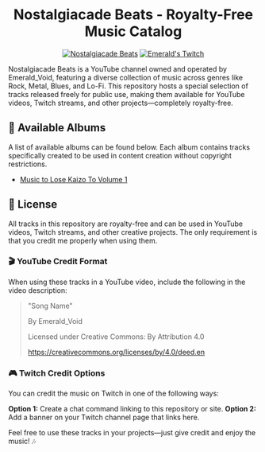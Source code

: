 <h1 align="center">Nostalgiacade Beats - Royalty-Free Music Catalog</h1>

<p align="center"><a href="https://www.youtube.com/@NostalgiacadeBeats"><img src="https://img.shields.io/badge/Nostalgiacade_Beats-ff0000?logo=youtubemusic&logoColor=ffffff" alt="Nostalgiacade Beats"></a> <a href="https://www.twitch.tv/emerald_void"><img src="https://img.shields.io/badge/Emerald's_Twitch-9146FF?logo=twitch&logoColor=ffffff" alt="Emerald's Twitch"></a></p>


Nostalgiacade Beats is a YouTube channel owned and operated by Emerald_Void, featuring a diverse collection of music across genres like Rock, Metal, Blues, and Lo-Fi. This repository hosts a special selection of tracks released freely for public use, making them available for YouTube videos, Twitch streams, and other projects—completely royalty-free.

## 🎵 Available Albums
A list of available albums can be found below. Each album contains tracks specifically created to be used in content creation without copyright restrictions.
- [Music to Lose Kaizo To Volume 1](https://github.com/EmeraldVoid/nostalgiacade-beats/tree/da91e97dbff2b27d358d8c947237173460f831e4/Music%20to%20Lose%20Kaizo%20To)


## 📜 License
All tracks in this repository are royalty-free and can be used in YouTube videos, Twitch streams, and other creative projects. The only requirement is that you credit me properly when using them.

### 🎬 YouTube Credit Format
When using these tracks in a YouTube video, include the following in the video description:

> "Song Name"
> 
> By Emerald_Void
>
> Licensed under Creative Commons: By Attribution 4.0
>
> https://creativecommons.org/licenses/by/4.0/deed.en

### 🎮 Twitch Credit Options
You can credit the music on Twitch in one of the following ways:

**Option 1:** Create a chat command linking to this repository or site.
**Option 2:** Add a banner on your Twitch channel page that links here.

Feel free to use these tracks in your projects—just give credit and enjoy the music! 🎶
